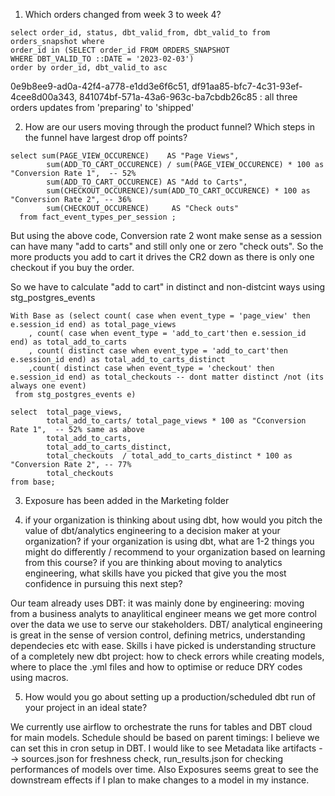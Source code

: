 1. Which orders changed from week 3 to week 4? 
```
select order_id, status, dbt_valid_from, dbt_valid_to from orders_snapshot where 
order_id in (SELECT order_id FROM ORDERS_SNAPSHOT
WHERE DBT_VALID_TO ::DATE = '2023-02-03') 
order by order_id, dbt_valid_to asc
```

0e9b8ee9-ad0a-42f4-a778-e1dd3e6f6c51, df91aa85-bfc7-4c31-93ef-4cee8d00a343, 841074bf-571a-43a6-963c-ba7cbdb26c85 : all three orders updates from 'preparing' to 'shipped' 

2. How are our users moving through the product funnel? Which steps in the funnel have largest drop off points?
```
select sum(PAGE_VIEW_OCCURENCE)    AS "Page Views",
        sum(ADD_TO_CART_OCCURENCE) / sum(PAGE_VIEW_OCCURENCE) * 100 as "Conversion Rate 1",  -- 52% 
        sum(ADD_TO_CART_OCCURENCE) AS "Add to Carts",
        sum(CHECKOUT_OCCURENCE)/sum(ADD_TO_CART_OCCURENCE) * 100 as "Conversion Rate 2", -- 36%
        sum(CHECKOUT_OCCURENCE)     AS "Check outs"
  from fact_event_types_per_session ;
```

But using the above code, Conversion rate 2 wont make sense as a session can have many "add to carts" and still only one or zero "check outs". So the more products you add to cart it drives the CR2 down as there is only one checkout if you buy the order. 


So we have to calculate "add to cart" in distinct and non-distcint ways using stg_postgres_events
```
With Base as (select count( case when event_type = 'page_view' then e.session_id end) as total_page_views
    , count( case when event_type = 'add_to_cart'then e.session_id end) as total_add_to_carts
    , count( distinct case when event_type = 'add_to_cart'then e.session_id end) as total_add_to_carts_distinct
    ,count( distinct case when event_type = 'checkout' then e.session_id end) as total_checkouts -- dont matter distinct /not (its always one event)
 from stg_postgres_events e)
 
select  total_page_views, 
        total_add_to_carts/ total_page_views * 100 as "Cconversion Rate 1",  -- 52% same as above
        total_add_to_carts,
        total_add_to_carts_distinct,
        total_checkouts  / total_add_to_carts_distinct * 100 as "Conversion Rate 2", -- 77% 
        total_checkouts
from base; 
```

3. Exposure has been added in the Marketing folder 

4. if your organization is thinking about using dbt, how would you pitch the value of dbt/analytics engineering to a decision maker at your organization?
if your organization is using dbt, what are 1-2 things you might do differently / recommend to your organization based on learning from this course?
if you are thinking about moving to analytics engineering, what skills have you picked that give you the most confidence in pursuing this next step?

Our team already uses DBT: it was mainly done by engineering: moving from a business analyts to anaylitical engineer means we get more control over the data we use to serve our stakeholders. 
DBT/ analytical engineering is great in the sense of version control, defining metrics, understanding dependecies etc with ease. 
Skills i have picked is understanding structure of a completely new dbt project: how to check errors while creating models, where to place the .yml files and how to optimise or reduce DRY codes using macros. 

5. How would you go about setting up a production/scheduled dbt run of your project in an ideal state? 

We currently use airflow to orchestrate the runs for tables and DBT cloud for main models. 
Schedule should be based on parent timings: I believe we can set this in cron setup in DBT.
I would like to see Metadata like artifacts --> sources.json for freshness check, run_results.json for checking performances of models over time.
Also Exposures seems great to see the downstream effects if I plan to make changes to a model in my instance. 